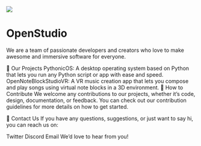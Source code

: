 <div id=“header” align=“center”> <img src=“https://media.giphy.com/media/M9gbBd9nbDrOTu1Mqx/giphy.gif” width=“100”/> <h1>OpenStudio</h1> 
<p>We are a team of passionate developers and creators who love to make awesome and immersive software for everyone.</p> </div>

🚀 Our Projects
PythonicOS: A desktop operating system based on Python that lets you run any Python script or app with ease and speed.
OpenNoteBlockStudioVR: A VR music creation app that lets you compose and play songs using virtual note blocks in a 3D environment.
🙌 How to Contribute
We welcome any contributions to our projects, whether it’s code, design, documentation, or feedback. You can check out our contribution guidelines for more details on how to get started.

💬 Contact Us
If you have any questions, suggestions, or just want to say hi, you can reach us on:

Twitter
Discord
Email
We’d love to hear from you!
